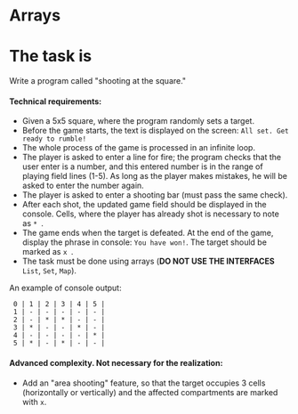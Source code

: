 # Arrays
# The task is

Write a program called "shooting at the square."

#### Technical requirements:
- Given a 5x5 square, where the program randomly sets a target.
- Before the game starts, the text is displayed on the screen: `All set. Get ready to rumble!`
- The whole process of the game is processed in an infinite loop.
- The player is asked to enter a line for fire; the program checks that the  user enter is a number, and this entered number is in the range of playing field lines (1-5). As long as the player makes mistakes, he will be asked to enter the number again.
- The player is asked to enter a shooting bar (must pass the same check). 
- After each shot, the updated game field should be displayed in the console. Cells, where the player has already shot is necessary to note as `* `.
- The game ends when the target is defeated. At the end of the game, display the phrase in console: `You have won!`. The target should be marked as `x `.
- The task must be done using arrays (**DO NOT USE THE INTERFACES** `List`, `Set`, `Map`).

An example of console output:

` 0 | 1 | 2 | 3 | 4 | 5 |`   
` 1 | - | - | - | - | - |`   
` 2 | - | * | * | - | - |`   
` 3 | * | - | - | * | - |`   
` 4 | - | - | - | - | * |`   
` 5 | * | - | * | - | - |`  
  

#### Advanced complexity. Not necessary for the realization:
- Add an "area shooting" feature, so that the target occupies 3 cells (horizontally or vertically) and the affected compartments are marked with `x`.
